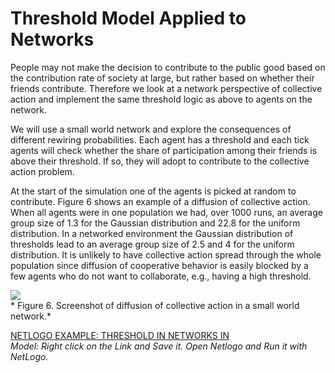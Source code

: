 # Threshold Model Applied to Networks
People may not make the decision to contribute to the public good based on the contribution rate of society at large, but rather based on whether their friends contribute. Therefore we look at a network perspective of collective action and implement the same threshold logic as above to agents on the network.

We will use a small world network and explore the consequences of different rewiring probabilities. Each agent has a threshold and each tick agents will check whether the share of participation among their friends is above their threshold. If so, they will adopt to contribute to the collective action problem.

At the start of the simulation one of the agents is picked at random to contribute. Figure 6 shows an example of a diffusion of collective action. When all agents were in one population we had, over 1000 runs, an average group size of 1.3 for the Gaussian distribution and 22.8 for the uniform distribution. In a networked environment the Gaussian distribution of thresholds lead to an average group size of 2.5 and 4 for the uniform distribution. It is unlikely to have collective action spread through the whole population since diffusion of cooperative behavior is easily blocked by a few agents who do not want to collaborate, e.g., having a high threshold.

![](https://raw.githubusercontent.com/comses/intro-to-abm/master/assets/images/Ch_15_Fig_6.png)<br>*
Figure 6. Screenshot of diffusion of collective action in a small world network.*

[NETLOGO EXAMPLE: THRESHOLD IN NETWORKS IN](https://raw.githubusercontent.com/comses/intro-to-abm/master/assets/netlogo/thresholdnetworks.nlogo)<br>*Model: Right click on the Link and Save it. Open Netlogo and Run it with NetLogo.*
